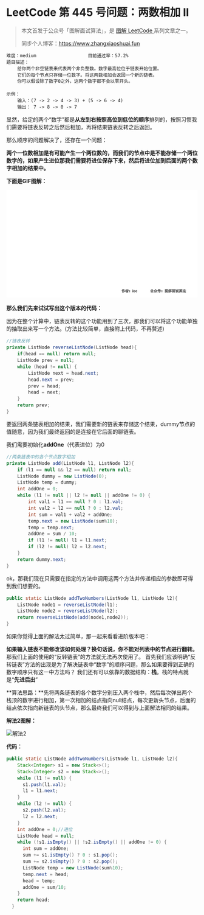 # LeetCode 第 445 号问题：两数相加 II  

> 本文首发于公众号「图解面试算法」，是 [图解 LeetCode ](<https://github.com/MisterBooo/LeetCodeAnimation>) 系列文章之一。
>
> 同步个人博客：https://www.zhangxiaoshuai.fun


```txt
难度：medium					目前通过率：57.2%
题目描述：
	给你两个非空链表来代表两个非负整数。数字最高位位于链表开始位置。
	它们的每个节点只存储一位数字。将这两数相加会返回一个新的链表。
	你可以假设除了数字0之外，这两个数字都不会以零开头。

示例：
	输入：(7 -> 2 -> 4 -> 3) + (5 -> 6 -> 4)
	输出： 7 -> 8 -> 0 -> 7
```

<!-- more -->

显然，给定的两个“数字”都是**从左到右按照高位到低位的顺序**排列的，按照习惯我们需要将链表反转之后然后相加，再将结果链表反转之后返回。

那么顺序的问题解决了，还存在一个问题：

**两个一位数相加是有可能产生一个两位数的，而我们的节点中是不能存储一个两位数字的，如果产生进位那我们需要将进位保存下来，然后将进位加到后面的两个数字相加的结果中。**

**下面是GIF图解：**

![解法1](../Animation/Animation01.gif)

**那么我们先来试试写出这个版本的代码：**

因为在整个计算中，链表反转的这个功能用到了三次，那我们可以将这个功能单独的抽取出来写一个方法。(方法比较简单，直接附上代码，不再赘述)

```java
//链表反转
private ListNode reverseListNode(ListNode head){
    if(head == null) return null;
    ListNode prev = null;
    while (head != null) {
        ListNode next = head.next;
        head.next = prev;
        prev = head;
        head = next;
    }
    return prev;
}
```

要返回两条链表相加的结果，我们需要新的链表来存储这个结果，dummy节点的值随意，因为我们最终返回的是连接在它后面的聊链表。

我们需要初始化**addOne**（代表进位）为0

```java
//两条链表中的各个节点数字相加
private ListNode add(ListNode l1, ListNode l2){
    if (l1 == null && l2 == null) return null;
    ListNode dummy = new ListNode(0);
    ListNode temp = dummy;
    int addOne = 0;
    while (l1 != null || l2 != null || addOne != 0) {
        int val1 = l1 == null ? 0 : l1.val;
        int val2 = l2 == null ? 0 : l2.val;
        int sum = val1 + val2 + addOne;
        temp.next = new ListNode(sum%10);
        temp = temp.next;
        addOne = sum / 10;
        if (l1 != null) l1 = l1.next;
        if (l2 != null) l2 = l2.next;
    }
    return dummy.next;
}
```

ok，那我们现在只需要在指定的方法中调用这两个方法并传递相应的参数即可得到我们想要的。

```java
public static ListNode addTwoNumbers(ListNode l1, ListNode l2){
    ListNode node1 = reverseListNode(l1);
    ListNode node2 = reverseListNode(l2);
    return reverseListNode(add(node1,node2));
}
```

如果你觉得上面的解法太过简单，那一起来看看进阶版本吧：

**如果输入链表不能修改该如何处理？换句话说，你不能对列表中的节点进行翻转。**
那我们上面的使用的“反转链表”的方法就无法再次使用了。
首先我们应该明确“反转链表”方法的出现是为了解决链表中“数字”的顺序问题，那么如果要得到正确的数字顺序只有这一中方法吗？
我们还有可以依靠的数据结构：**栈**。栈的特点就是“**先进后出**”

**算法思路：**先将两条链表的各个数字分别压入两个栈中，然后每次弹出两个栈顶的数字进行相加，第一次相加的结点指向null结点，每次更新头节点，后面的结点依次指向新链表的头节点，那么最终我们可以得到与上面解法相同的结果。

**解法2图解：**

![解法2](../Animation/Animation02.gif)

**代码：**

```java
public static ListNode addTwoNumbers(ListNode l1, ListNode l2){
    Stack<Integer> s1 = new Stack<>();
    Stack<Integer> s2 = new Stack<>();
    while (l1 != null) {
      s1.push(l1.val);
      l1 = l1.next;
    }
    while (l2 != null) {
      s2.push(l2.val);
      l2 = l2.next;
    }
    int addOne = 0;//进位
    ListNode head = null;
   	while (!s1.isEmpty() || !s2.isEmpty() || addOne != 0) {
      int sum = addOne;
      sum += s1.isEmpty() ? 0 : s1.pop();
      sum += s2.isEmpty() ? 0 : s2.pop();
      ListNode temp = new ListNode(sum%10);
      temp.next = head;
      head = temp;
      addOne = sum/10;
    }
    return head;
  }
```

